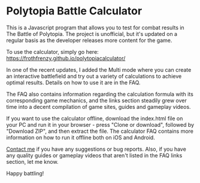 # Polytopia Battle Calculator

This is a Javascript program that allows you to test for combat results in The Battle of Polytopia. The project is unofficial, but it's updated on a regular basis as the developer releases more content for the game.

To use the calculator, simply go here: https://frothfrenzy.github.io/polytopiacalculator/

In one of the recent updates, I added the Multi mode where you can create an interactive battlefield and try out a variety of calculations to achieve optimal results. Details on how to use it are in the FAQ.

The FAQ also contains information regarding the calculation formula with its corresponding game mechanics, and the links section steadily grew over time into a decent compilation of game sites, guides and gameplay videos.

If you want to use the calculator offline, download the index.html file on your PC and run it in your browser - press "Clone or download", followed by "Download ZIP", and then extract the file. The calculator FAQ contains more information on how to run it offline both on iOS and Android.

[Contact me](mailto:frothdiscord@gmail.com) if you have any suggestions or bug reports. Also, if you have any quality guides or gameplay videos that aren't listed in the FAQ links section, let me know.

Happy battling!
